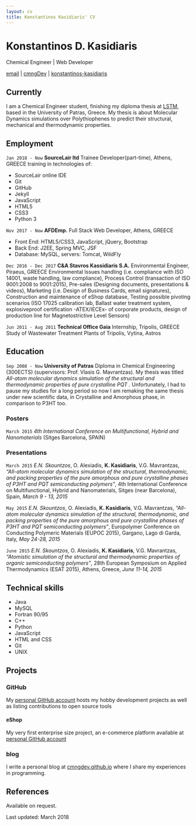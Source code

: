 ```yaml
---
layout: cv
title: Konstantinos Kasidiaris' CV
---
```

# Konstantinos D. Kasidiaris
Chemical Engineer | Web Developer

<div id="webaddress">
<i class="fa fa-envelope"></i> <a href="mailto:kkasidiaris@gmail.com">email</a>
|
<i class="fa fa-github"></i> <a href="https://github.com/cmngDev">cmngDev</a>
|
<i class="fa fa-linkedin"></i> <a href="https://www.linkedin.com/in/konstantinos-kasidiaris/">konstantinos-kasidiaris</a>
</div>


## Currently

I am a Chemical Engineer student, finishing my diploma thesis at [LSTM](http://lstm.chemeng.upatras.gr/), based in the University of Patras, Greece. My thesis is about Molecular Dynamics simulations over Polythiophenes to predict their structural, mechanical and thermodynamic properties.

## Employment

`Jan 2018 - Now`
__SourceLair ltd__ Trainee Developer(part-time), Athens, GREECE
training in technologies of:
* SourceLair online IDE
* Git
* GitHub
* Jekyll
* JavaScript
* HTML5
* CSS3
* Python 3

`Nov 2017 - Now` 
__AFDEmp.__ Full Stack Web Developer, Athens, GREECE
* Front End: HTML5/CSS3, JavaScript, jQuery, Bootstrap
* Back End: J2EE, Spring MVC, JSF 
* Database: MySQL, servers: Tomcat, WildFly

`Dec 2016 - Dec 2017`
__C&A Stavros Kassidiaris S.A.__ Environmental Engineer, Piraeus, GREECE
Environmental Issues handling (i.e. compliance with ISO 14001, waste handling, law compliance), Process Control (transaction of ISO 9001:2008 to 9001:2015), Pre-sales (Designing documents, presentations & videos), Marketing (i.e. Design of Business Cards, email signatures), Construction and maintenance of eShop database, Testing possible pivoting scenarios (ISO 17025 calibration lab, Ballast water treatment system, explosiveproof certification -ATEX/IECEx- of corporate products, design of production line for Magnetostrictive Level Sensors)


`Jun 2011 - Aug 2011`
__Technical Office Gaia__ Internship, Tripolis, GREECE
Study of Wastewater Treatment Plants of Tripolis, Vytina, Astros

## Education

`Sep 2008 - Now`
__University of Patras__ Diploma in Chemical Engineering (300ECTS) (supervisors: Prof. Vlasis G. Mavrantzas). My thesis was titled _All-atom molecular dynamics simulation of the structural and thermodynamic properties of pure crystalline PQT_ . Unfortunately, I had to pause my studies for a long period so now I am remaking the same thesis under new scientific data, in Crystalline and Amorphous phase, in comparison to P3HT too.

### Posters

`March 2015`
_4th International Conference on Multifunctional, Hybrid and Nanomaterials_ (Sitges Barcelona, SPAIN)

### Presentations

`March 2015`
_E.N. Skountzos_, O. Alexiadis, __K. Kasidiaris__, V.G. Mavrantzas, _“All-atom molecular dynamics simulation of the structural, thermodynamic, and packing properties of the pure amorphous and pure crystalline phases of P3HT and PQT semiconducting polymers”_, 4th International Conference on Multifunctional, Hybrid and Nanomaterials, Sitges (near Barcelona), Spain, *March 9 - 13, 2015*

`May 2015`
_E.N. Skountzos_, O. Alexiadis, __K. Kasidiaris__, V.G. Mavrantzas, _“All-atom molecular dynamics simulation of the structural, thermodynamic, and packing properties of the pure amorphous and pure crystalline phases of P3HT and PQT semiconducting polymers”_, Europolymer Conference on Conducting Polymeric Materials (EUPOC 2015), Gargano, Lago di Garda, Italy, *May 24-28, 2015*

`June 2015`
_E.N. Skountzos_, O. Alexiadis, __K. Kasidiaris__, V.G. Mavrantzas, _“Atomistic simulation of the structural and thermodynamic properties of organic semiconducting polymers”_, 28th European Symposium on Applied Thermodynamics (ESAT 2015), Athens, Greece, *June 11-14, 2015*


## Technical skills

* Java
* MySQL
* Fortran 90/95
* C++
* Python
* JavaScript 
* HTML and CSS
* Git
* UNIX

## Projects

### GitHub

My [personal GitHub account](https://github.com/cmngDev) hosts my hobby development projects as well as listing contributions to open source tools

#### eShop

My very first enterprise size project, an e-commerce platform available at [personal GitHub account](https://github.com/cmngDev/eMusicStore)

### blog

I write a personal blog at [cmngdev.github.io](http://cmngdev.github.io) where I share my experiences in programming.

## References

Available on request.


Last updated: March 2018
